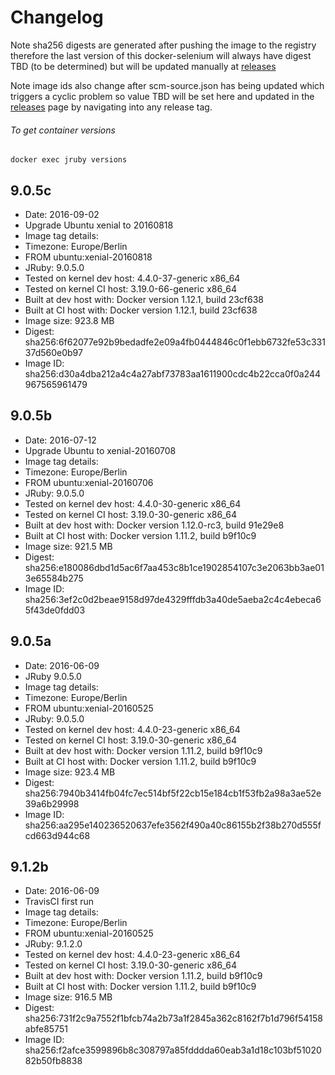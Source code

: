 # Changelog

Note sha256 digests are generated after pushing the image to the registry therefore the last version of this docker-selenium will always have digest TBD (to be determined) but will be updated manually at [releases][]

Note image ids also change after scm-source.json has being updated which triggers a cyclic problem so value TBD will be set here and updated in the [releases][] page by navigating into any release tag.

###### To get container versions
    docker exec jruby versions

## 9.0.5c
 + Date: 2016-09-02
 + Upgrade Ubuntu xenial to 20160818
 + Image tag details:
  + Timezone: Europe/Berlin
  + FROM ubuntu:xenial-20160818
  + JRuby: 9.0.5.0
  + Tested on kernel dev host: 4.4.0-37-generic x86_64
  + Tested on kernel CI  host: 3.19.0-66-generic x86_64
  + Built at dev host with: Docker version 1.12.1, build 23cf638
  + Built at CI  host with: Docker version 1.12.1, build 23cf638
  + Image size: 923.8 MB
  + Digest: sha256:6f62077e92b9bedadfe2e09a4fb0444846c0f1ebb6732fe53c33137d560e0b97
  + Image ID: sha256:d30a4dba212a4c4a27abf73783aa1611900cdc4b22cca0f0a244967565961479

## 9.0.5b
 + Date: 2016-07-12
 + Upgrade Ubuntu to xenial-20160708
 + Image tag details:
  + Timezone: Europe/Berlin
  + FROM ubuntu:xenial-20160706
  + JRuby: 9.0.5.0
  + Tested on kernel dev host: 4.4.0-30-generic x86_64
  + Tested on kernel CI  host: 3.19.0-30-generic x86_64
  + Built at dev host with: Docker version 1.12.0-rc3, build 91e29e8
  + Built at CI  host with: Docker version 1.11.2, build b9f10c9
  + Image size: 921.5 MB
  + Digest: sha256:e180086dbd1d5ac6f7aa453c8b1ce1902854107c3e2063bb3ae013e65584b275
  + Image ID: sha256:3ef2c0d2beae9158d97de4329fffdb3a40de5aeba2c4c4ebeca65f43de0fdd03

## 9.0.5a
 + Date: 2016-06-09
 + JRuby 9.0.5.0
 + Image tag details:
  + Timezone: Europe/Berlin
  + FROM ubuntu:xenial-20160525
  + JRuby: 9.0.5.0
  + Tested on kernel dev host: 4.4.0-23-generic x86_64
  + Tested on kernel CI  host: 3.19.0-30-generic x86_64
  + Built at dev host with: Docker version 1.11.2, build b9f10c9
  + Built at CI  host with: Docker version 1.11.2, build b9f10c9
  + Image size: 923.4 MB
  + Digest: sha256:7940b3414fb04fc7ec514bf5f22cb15e184cb1f53fb2a98a3ae52e39a6b29998
  + Image ID: sha256:aa295e140236520637efe3562f490a40c86155b2f38b270d555fcd663d944c68

## 9.1.2b
 + Date: 2016-06-09
 + TravisCI first run
 + Image tag details:
  + Timezone: Europe/Berlin
  + FROM ubuntu:xenial-20160525
  + JRuby: 9.1.2.0
  + Tested on kernel dev host: 4.4.0-23-generic x86_64
  + Tested on kernel CI  host: 3.19.0-30-generic x86_64
  + Built at dev host with: Docker version 1.11.2, build b9f10c9
  + Built at CI  host with: Docker version 1.11.2, build b9f10c9
  + Image size: 916.5 MB
  + Digest: sha256:731f2c9a7552f1bfcb74a2b73a1f2845a362c8162f7b1d796f54158abfe85751
  + Image ID: sha256:f2afce3599896b8c308797a85fdddda60eab3a1d18c103bf5102082b50fb8838

[releases]: https://github.com/elgalu/docker-jruby/releases/
